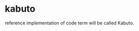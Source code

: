 # kabuto
reference implementation of code term will be called Kabuto. 


        

                                                      

                                                   
